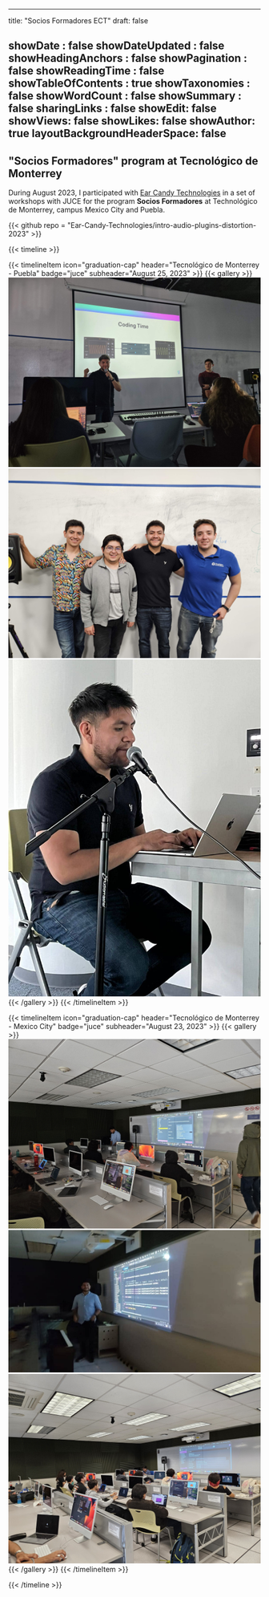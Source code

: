 
---
title: "Socios Formadores ECT"
draft: false

showDate : false
showDateUpdated : false
showHeadingAnchors : false
showPagination : false
showReadingTime : false
showTableOfContents : true
showTaxonomies : false 
showWordCount : false
showSummary : false
sharingLinks : false
showEdit: false
showViews: false
showLikes: false
showAuthor: true
layoutBackgroundHeaderSpace: false
---
## "Socios Formadores" program at Tecnológico de Monterrey

During August 2023, I participated with [Ear Candy Technologies](https://www.earcandytech.com) in a set of workshops with JUCE for the program **Socios Formadores** at Technológico de Monterrey, campus Mexico City and Puebla.

{{< github repo = "Ear-Candy-Technologies/intro-audio-plugins-distortion-2023" >}}

{{< timeline >}}

{{< timelineItem icon="graduation-cap" header="Tecnológico de Monterrey - Puebla" badge="juce" subheader="August 25, 2023" >}}
{{< gallery >}}
  <img src="gallery/puebla-01.jpg" class="grid-w33" />
  <img src="gallery/puebla-02.jpg" class="grid-w33" />
  <img src="gallery/puebla-03.jpg" class="grid-w33" />
{{< /gallery >}}
{{< /timelineItem >}}

{{< timelineItem icon="graduation-cap" header="Tecnológico de Monterrey - Mexico City" badge="juce" subheader="August 23, 2023" >}}
{{< gallery >}}
  <img src="gallery/ccm-01.jpg" class="grid-w33" />
  <img src="gallery/ccm-02.jpg" class="grid-w33" />
  <img src="gallery/ccm-03.jpg" class="grid-w33" />
{{< /gallery >}}
{{< /timelineItem >}}

{{< /timeline >}}

